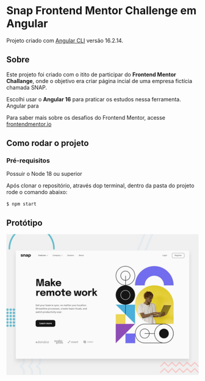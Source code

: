 # Snap Frontend Mentor Challenge em Angular

Projeto criado com [Angular CLI](https://github.com/angular/angular-cli) versão 16.2.14.

## Sobre

Este projeto foi criado com o itito de participar do **Frontend Mentor Challange**, onde o objetivo era criar página incial de uma empresa fictícia chamada SNAP.

Escolhi usar o **Angular 16** para praticar os estudos nessa ferramenta. Angular para

Para saber mais sobre os desafios do Frontend Mentor, acesse [frontendmentor.io](https://www.frontendmentor.io/challenges)

## Como rodar o projeto

### Pré-requisitos

Possuir o Node 18 ou superior

Após clonar o repositório, através dop terminal, dentro da pasta do projeto rode o comando abaixo:

    $ npm start

## Protótipo

![alt text](desktop-preview.jpg)
